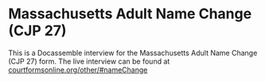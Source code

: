 # Massachusetts Adult Name Change (CJP 27)

This is a Docassemble interview for the Massachusetts Adult Name Change (CJP 27) form. The live interview can be found at [courtformsonline.org/other/#nameChange](https://courtformsonline.org/other/#nameChange)
